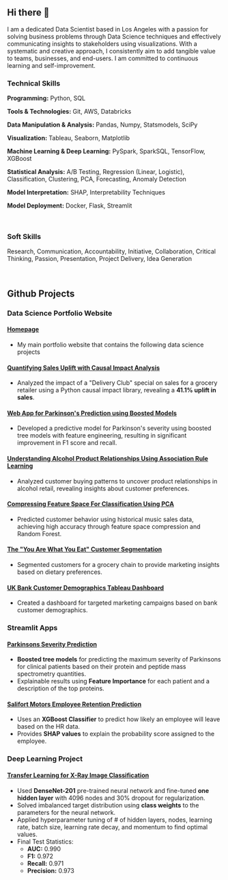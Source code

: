 ## Hi there 👋

I am a dedicated Data Scientist based in Los Angeles with a passion for solving business problems through Data Science techniques and effectively communicating insights to stakeholders using visualizations. With a systematic and creative approach, I consistently aim to add tangible value to teams, businesses, and end-users. I am committed to continuous learning and self-improvement.

### Technical Skills

**Programming:** Python, SQL

**Tools & Technologies:** Git, AWS, Databricks

**Data Manipulation & Analysis:** Pandas, Numpy, Statsmodels, SciPy

**Visualization:** Tableau, Seaborn, Matplotlib

**Machine Learning & Deep Learning:** PySpark, SparkSQL, TensorFlow, XGBoost

**Statistical Analysis:** A/B Testing, Regression (Linear, Logistic), Classification, Clustering, PCA, Forecasting, Anomaly Detection

**Model Interpretation:** SHAP, Interpretability Techniques

**Model Deployment:** Docker, Flask, Streamlit

<br>

### Soft Skills
Research, Communication, Accountability, Initiative, Collaboration, Critical Thinking, Passion, Presentation, Project Delivery, Idea Generation

<br>

## Github Projects

### Data Science Portfolio Website

#### [Homepage](https://dagartga.github.io/)
- My main portfolio website that contains the following data science projects
#### [Quantifying Sales Uplift with Causal Impact Analysis](https://dagartga.github.io/2024/03/10/causal-impact.html)
- Analyzed the impact of a "Delivery Club" special on sales for a grocery retailer using a Python causal impact library, revealing a **41.1% uplift in sales**.
#### [Web App for Parkinson's Prediction using Boosted Models](https://dagartga.github.io/2024/03/09/parkinsons-classification.html)
- Developed a predictive model for Parkinson's severity using boosted tree models with feature engineering, resulting in significant improvement in F1 score and recall.
#### [Understanding Alcohol Product Relationships Using Association Rule Learning](https://dagartga.github.io/2024/03/08/association-rule-learning.html)
- Analyzed customer buying patterns to uncover product relationships in alcohol retail, revealing insights about customer preferences.
#### [Compressing Feature Space For Classification Using PCA](https://dagartga.github.io/2024/03/07/pca.html)
- Predicted customer behavior using historical music sales data, achieving high accuracy through feature space compression and Random Forest.
#### [The "You Are What You Eat" Customer Segmentation](https://dagartga.github.io/2024/03/05/customer-segmentation.html)
- Segmented customers for a grocery chain to provide marketing insights based on dietary preferences.
#### [UK Bank Customer Demographics Tableau Dashboard](https://dagartga.github.io/2024/03/06/uk-bank-customer-analysis-with-tableau.html)
- Created a dashboard for targeted marketing campaigns based on bank customer demographics.
 
### Streamlit Apps

#### [Parkinsons Severity Prediction](https://boosted-models-for-parkinsons-prediction.streamlit.app/)
- **Boosted tree models** for predicting the maximum severity of Parkinsons for clinical patients based on their protein and peptide mass spectrometry quantities.
- Explainable results using **Feature Importance** for each patient and a description of the top proteins.
  
#### [Salifort Motors Employee Retention Prediction](https://salifort-motors-employee-retention.streamlit.app/)
- Uses an **XGBoost Classifier** to predict how likely an employee will leave based on the HR data.
- Provides **SHAP values** to explain the probability score assigned to the employee.

### Deep Learning Project

#### [Transfer Learning for X-Ray Image Classification](https://github.com/dagartga/Transfer_Learning_X-Ray_Classification)
- Used **DenseNet-201** pre-trained neural network and fine-tuned **one hidden layer** with 4096 nodes and 30% dropout for regularization.
- Solved imbalanced target distribution using **class weights** to the parameters for the neural network.
- Applied hyperparameter tuning of # of hidden layers, nodes, learning rate, batch size, learning rate decay, and momentum to find optimal values.
- Final Test Statistics:
    - **AUC:** 0.990
    - **F1:** 0.972
    - **Recall:** 0.971
    - **Precision:** 0.973 



<!--
**dagartga/dagartga** is a ✨ _special_ ✨ repository because its `README.md` (this file) appears on your GitHub profile.

Here are some ideas to get you started:

- 🔭 I’m currently working on ...
- 🌱 I’m currently learning ...
- 👯 I’m looking to collaborate on ...
- 🤔 I’m looking for help with ...
- 💬 Ask me about ...
- 📫 How to reach me: ...
- 😄 Pronouns: ...
- ⚡ Fun fact: ...
-->
